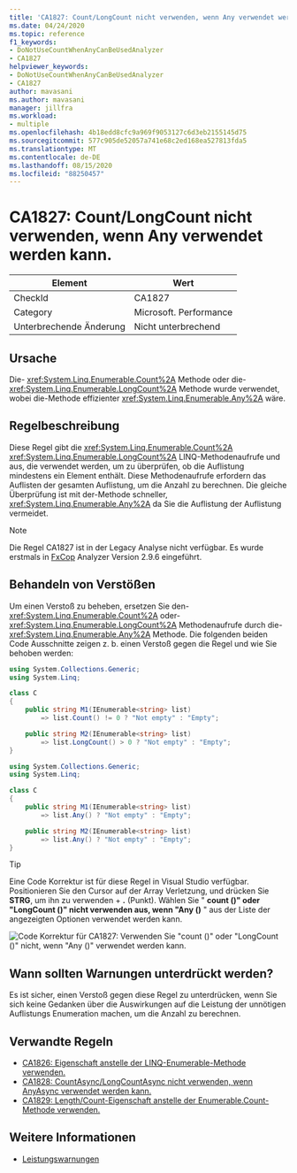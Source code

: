 ```yaml
---
title: 'CA1827: Count/LongCount nicht verwenden, wenn Any verwendet werden kann.'
ms.date: 04/24/2020
ms.topic: reference
f1_keywords:
- DoNotUseCountWhenAnyCanBeUsedAnalyzer
- CA1827
helpviewer_keywords:
- DoNotUseCountWhenAnyCanBeUsedAnalyzer
- CA1827
author: mavasani
ms.author: mavasani
manager: jillfra
ms.workload:
- multiple
ms.openlocfilehash: 4b18edd8cfc9a969f9053127c6d3eb2155145d75
ms.sourcegitcommit: 577c905de52057a741e68c2ed168ea527813fda5
ms.translationtype: MT
ms.contentlocale: de-DE
ms.lasthandoff: 08/15/2020
ms.locfileid: "88250457"
---
```

# <a name="ca1827-do-not-use-countlongcount-when-any-can-be-used"></a>CA1827: Count/LongCount nicht verwenden, wenn Any verwendet werden kann.

|Element|Wert|
|-|-|
|CheckId|CA1827|
|Category|Microsoft. Performance|
|Unterbrechende Änderung|Nicht unterbrechend|

## <a name="cause"></a>Ursache

Die- <xref:System.Linq.Enumerable.Count%2A> Methode oder die- <xref:System.Linq.Enumerable.LongCount%2A> Methode wurde verwendet, wobei die-Methode effizienter <xref:System.Linq.Enumerable.Any%2A> wäre.

## <a name="rule-description"></a>Regelbeschreibung

Diese Regel gibt die <xref:System.Linq.Enumerable.Count%2A> <xref:System.Linq.Enumerable.LongCount%2A> LINQ-Methodenaufrufe und aus, die verwendet werden, um zu überprüfen, ob die Auflistung mindestens ein Element enthält. Diese Methodenaufrufe erfordern das Auflisten der gesamten Auflistung, um die Anzahl zu berechnen. Die gleiche Überprüfung ist mit der-Methode schneller, <xref:System.Linq.Enumerable.Any%2A> da Sie die Auflistung der Auflistung vermeidet.

> [!NOTE]
> Die Regel CA1827 ist in der Legacy Analyse nicht verfügbar. Es wurde erstmals in [FxCop](https://www.nuget.org/packages/Microsoft.CodeAnalysis.FxCopAnalyzers) Analyzer Version 2.9.6 eingeführt.

## <a name="how-to-fix-violations"></a>Behandeln von Verstößen

Um einen Verstoß zu beheben, ersetzen Sie den- <xref:System.Linq.Enumerable.Count%2A> oder- <xref:System.Linq.Enumerable.LongCount%2A> Methodenaufrufe durch die- <xref:System.Linq.Enumerable.Any%2A> Methode. Die folgenden beiden Code Ausschnitte zeigen z. b. einen Verstoß gegen die Regel und wie Sie behoben werden:

```csharp
using System.Collections.Generic;
using System.Linq;

class C
{
    public string M1(IEnumerable<string> list)
        => list.Count() != 0 ? "Not empty" : "Empty";

    public string M2(IEnumerable<string> list)
        => list.LongCount() > 0 ? "Not empty" : "Empty";
}
```

```csharp
using System.Collections.Generic;
using System.Linq;

class C
{
    public string M1(IEnumerable<string> list)
        => list.Any() ? "Not empty" : "Empty";

    public string M2(IEnumerable<string> list)
        => list.Any() ? "Not empty" : "Empty";
}
```

> [!TIP]
> Eine Code Korrektur ist für diese Regel in Visual Studio verfügbar. Positionieren Sie den Cursor auf der Array Verletzung, und drücken Sie **STRG**, um ihn zu verwenden + **.** (Punkt). Wählen Sie " **count ()" oder "LongCount ()" nicht verwenden aus, wenn "Any ()** " aus der Liste der angezeigten Optionen verwendet werden kann.
>
> ![Code Korrektur für CA1827: Verwenden Sie "count ()" oder "LongCount ()" nicht, wenn "Any ()" verwendet werden kann.](media/ca1827-codefix.png)

## <a name="when-to-suppress-warnings"></a>Wann sollten Warnungen unterdrückt werden?

Es ist sicher, einen Verstoß gegen diese Regel zu unterdrücken, wenn Sie sich keine Gedanken über die Auswirkungen auf die Leistung der unnötigen Auflistungs Enumeration machen, um die Anzahl zu berechnen.

## <a name="related-rules"></a>Verwandte Regeln

- [CA1826: Eigenschaft anstelle der LINQ-Enumerable-Methode verwenden.](ca1826.md)
- [CA1828: CountAsync/LongCountAsync nicht verwenden, wenn AnyAsync verwendet werden kann.](ca1828.md)
- [CA1829: Length/Count-Eigenschaft anstelle der Enumerable.Count-Methode verwenden.](ca1829.md)

## <a name="see-also"></a>Weitere Informationen

- [Leistungswarnungen](../code-quality/performance-warnings.md)
